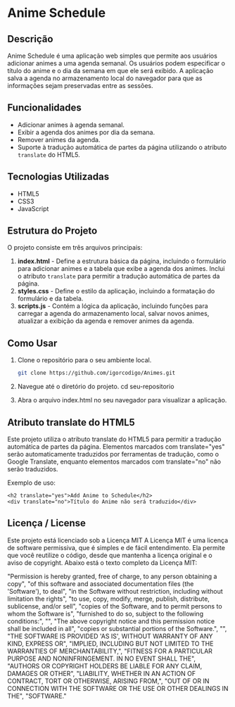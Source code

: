# Anime Schedule

## Descrição

Anime Schedule é uma aplicação web simples que permite aos usuários adicionar animes a uma agenda semanal. Os usuários podem especificar o título do anime e o dia da semana em que ele será exibido. A aplicação salva a agenda no armazenamento local do navegador para que as informações sejam preservadas entre as sessões.

## Funcionalidades

- Adicionar animes à agenda semanal.
- Exibir a agenda dos animes por dia da semana.
- Remover animes da agenda.
- Suporte à tradução automática de partes da página utilizando o atributo `translate` do HTML5.

## Tecnologias Utilizadas

- HTML5
- CSS3
- JavaScript

## Estrutura do Projeto

O projeto consiste em três arquivos principais:

1. **index.html** - Define a estrutura básica da página, incluindo o formulário para adicionar animes e a tabela que exibe a agenda dos animes. Inclui o atributo `translate` para permitir a tradução automática de partes da página.
2. **styles.css** - Define o estilo da aplicação, incluindo a formatação do formulário e da tabela.
3. **scripts.js** - Contém a lógica da aplicação, incluindo funções para carregar a agenda do armazenamento local, salvar novos animes, atualizar a exibição da agenda e remover animes da agenda.

## Como Usar

1. Clone o repositório para o seu ambiente local.
   ```sh
   git clone https://github.com/igorcodigo/Animes.git
2. Navegue até o diretório do projeto.
cd seu-repositorio

3. Abra o arquivo index.html no seu navegador para visualizar a aplicação.

## Atributo translate do HTML5
Este projeto utiliza o atributo translate do HTML5 para permitir a tradução automática de partes da página. Elementos marcados com translate="yes" serão automaticamente traduzidos por ferramentas de tradução, como o Google Translate, enquanto elementos marcados com translate="no" não serão traduzidos.

Exemplo de uso: 
```
<h2 translate="yes">Add Anime to Schedule</h2>
<div translate="no">Título do Anime não será traduzido</div>
```


## Licença / License
Este projeto está licenciado sob a Licença MIT
A Licença MIT é uma licença de software permissiva, que é simples e de fácil entendimento. Ela permite que você reutilize o código, desde que mantenha a licença original e o aviso de copyright. Abaixo está o texto completo da Licença MIT:

"Permission is hereby granted, free of charge, to any person obtaining a copy",
"of this software and associated documentation files (the 'Software'), to deal",
"in the Software without restriction, including without limitation the rights",
"to use, copy, modify, merge, publish, distribute, sublicense, and/or sell",
"copies of the Software, and to permit persons to whom the Software is",
"furnished to do so, subject to the following conditions:",
"",
"The above copyright notice and this permission notice shall be included in all",
"copies or substantial portions of the Software.",
"",
"THE SOFTWARE IS PROVIDED 'AS IS', WITHOUT WARRANTY OF ANY KIND, EXPRESS OR",
"IMPLIED, INCLUDING BUT NOT LIMITED TO THE WARRANTIES OF MERCHANTABILITY,",
"FITNESS FOR A PARTICULAR PURPOSE AND NONINFRINGEMENT. IN NO EVENT SHALL THE",
"AUTHORS OR COPYRIGHT HOLDERS BE LIABLE FOR ANY CLAIM, DAMAGES OR OTHER",
"LIABILITY, WHETHER IN AN ACTION OF CONTRACT, TORT OR OTHERWISE, ARISING FROM,",
"OUT OF OR IN CONNECTION WITH THE SOFTWARE OR THE USE OR OTHER DEALINGS IN THE",
"SOFTWARE."
